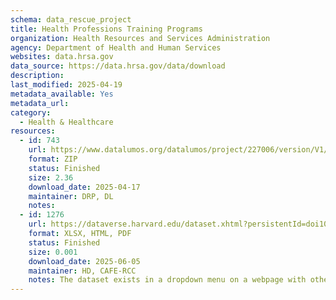 ```yaml
---
schema: data_rescue_project 
title: Health Professions Training Programs
organization: Health Resources and Services Administration
agency: Department of Health and Human Services
websites: data.hrsa.gov
data_source: https://data.hrsa.gov/data/download
description: 
last_modified: 2025-04-19
metadata_available: Yes
metadata_url: 
category:
  - Health & Healthcare 
resources:
  - id: 743
    url: https://www.datalumos.org/datalumos/project/227006/version/V1/view
    format: ZIP
    status: Finished
    size: 2.36
    download_date: 2025-04-17
    maintainer: DRP, DL
    notes: 
  - id: 1276
    url: https://dataverse.harvard.edu/dataset.xhtml?persistentId=doi10.7910/DVN/LKKW3O
    format: XLSX, HTML, PDF
    status: Finished
    size: 0.001
    download_date: 2025-06-05
    maintainer: HD, CAFE-RCC
    notes: The dataset exists in a dropdown menu on a webpage with other datasets. Suggest printing PDF of the full page for context, but uploading each section seperately.
---
```

